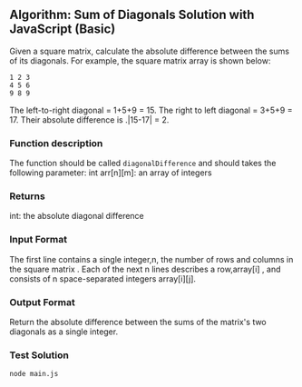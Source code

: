 ## Algorithm: Sum of Diagonals Solution with JavaScript (Basic)

Given a square matrix, calculate the absolute difference between the sums of its diagonals.
For example, the square matrix array is shown below:

```text
1 2 3
4 5 6
9 8 9
```

The left-to-right diagonal = 1+5+9 = 15. The right to left diagonal = 3+5+9 = 17. Their absolute difference is .|15-17| = 2.

### Function description

The function should be called `diagonalDifference` and should takes the following parameter:
int arr[n][m]: an array of integers

### Returns

int: the absolute diagonal difference

### Input Format

The first line contains a single integer,n, the number of rows and columns in the square matrix .
Each of the next n lines describes a row,array[i] , and consists of n space-separated integers array[i][j].

### Output Format

Return the absolute difference between the sums of the matrix's two diagonals as a single integer.

### Test Solution

```sh
node main.js
```
